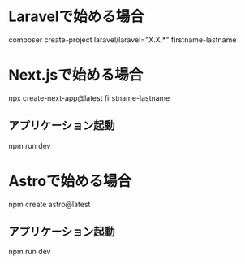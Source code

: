 # Laravelで始める場合
composer create-project laravel/laravel="X.X.*" firstname-lastname

# Next.jsで始める場合
npx create-next-app@latest firstname-lastname

## アプリケーション起動
npm run dev

# Astroで始める場合
npm create astro@latest

## アプリケーション起動
npm run dev